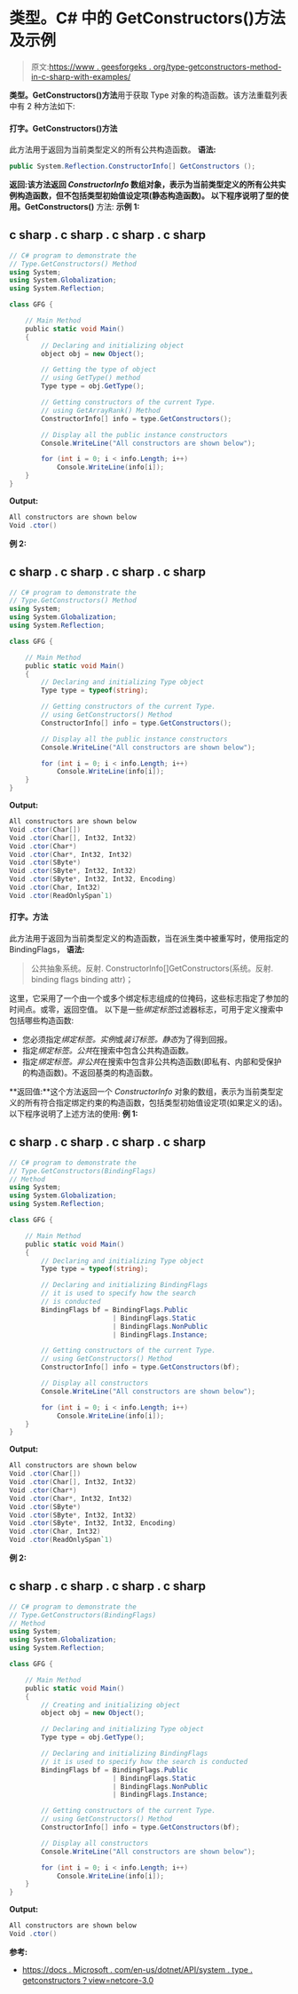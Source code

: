 # 类型。C# 中的 GetConstructors()方法及示例

> 原文:[https://www . geesforgeks . org/type-getconstructors-method-in-c-sharp-with-examples/](https://www.geeksforgeeks.org/type-getconstructors-method-in-c-sharp-with-examples/)

**类型。GetConstructors()方法**用于获取 Type 对象的构造函数。该方法重载列表中有 2 种方法如下:

#### 打字。GetConstructors()方法

此方法用于返回为当前类型定义的所有公共构造函数。
**语法:**

```cs
public System.Reflection.ConstructorInfo[] GetConstructors ();
```

**返回:**该方法返回 *ConstructorInfo* 数组对象，表示为当前类型定义的所有公共实例构造函数，但不包括类型初始值设定项(静态构造函数)。
以下程序说明了**型的使用。GetConstructors()** 方法:
**示例 1:**

## c sharp . c sharp . c sharp . c sharp

```cs
// C# program to demonstrate the
// Type.GetConstructors() Method
using System;
using System.Globalization;
using System.Reflection;

class GFG {

    // Main Method
    public static void Main()
    {
        // Declaring and initializing object
        object obj = new Object();

        // Getting the type of object
        // using GetType() method
        Type type = obj.GetType();

        // Getting constructors of the current Type.
        // using GetArrayRank() Method
        ConstructorInfo[] info = type.GetConstructors();

        // Display all the public instance constructors
        Console.WriteLine("All constructors are shown below");

        for (int i = 0; i < info.Length; i++)
            Console.WriteLine(info[i]);
    }
}
```

**Output:** 

```cs
All constructors are shown below
Void .ctor()
```

**例 2:**

## c sharp . c sharp . c sharp . c sharp

```cs
// C# program to demonstrate the
// Type.GetConstructors() Method
using System;
using System.Globalization;
using System.Reflection;

class GFG {

    // Main Method
    public static void Main()
    {
        // Declaring and initializing Type object
        Type type = typeof(string);

        // Getting constructors of the current Type.
        // using GetConstructors() Method
        ConstructorInfo[] info = type.GetConstructors();

        // Display all the public instance constructors
        Console.WriteLine("All constructors are shown below");

        for (int i = 0; i < info.Length; i++)
            Console.WriteLine(info[i]);
    }
}
```

**Output:** 

```cs
All constructors are shown below
Void .ctor(Char[])
Void .ctor(Char[], Int32, Int32)
Void .ctor(Char*)
Void .ctor(Char*, Int32, Int32)
Void .ctor(SByte*)
Void .ctor(SByte*, Int32, Int32)
Void .ctor(SByte*, Int32, Int32, Encoding)
Void .ctor(Char, Int32)
Void .ctor(ReadOnlySpan`1)
```

#### 打字。方法

此方法用于返回为当前类型定义的构造函数，当在派生类中被重写时，使用指定的 BindingFlags，
**语法:**

> 公共抽象系统。反射. ConstructorInfo[]GetConstructors(系统。反射. binding flags binding attr)；

这里，它采用了一个由一个或多个绑定标志组成的位掩码，这些标志指定了参加的时间点。或零，返回空值。
以下是一些*绑定标签*过滤器标志，可用于定义搜索中包括哪些构造函数:

*   您必须指定*绑定标签。实例*或*装订标签。静态*为了得到回报。
*   指定*绑定标签。公共*在搜索中包含公共构造函数。
*   指定*绑定标签。非公共*在搜索中包含非公共构造函数(即私有、内部和受保护的构造函数)。不返回基类的构造函数。

**返回值:**这个方法返回一个 *ConstructorInfo* 对象的数组，表示为当前类型定义的所有符合指定绑定约束的构造函数，包括类型初始值设定项(如果定义的话)。
以下程序说明了上述方法的使用:
**例 1:**

## c sharp . c sharp . c sharp . c sharp

```cs
// C# program to demonstrate the
// Type.GetConstructors(BindingFlags)
// Method
using System;
using System.Globalization;
using System.Reflection;

class GFG {

    // Main Method
    public static void Main()
    {
        // Declaring and initializing Type object
        Type type = typeof(string);

        // Declaring and initializing BindingFlags
        // it is used to specify how the search
        // is conducted
        BindingFlags bf = BindingFlags.Public
                          | BindingFlags.Static
                          | BindingFlags.NonPublic
                          | BindingFlags.Instance;

        // Getting constructors of the current Type.
        // using GetConstructors() Method
        ConstructorInfo[] info = type.GetConstructors(bf);

        // Display all constructors
        Console.WriteLine("All constructors are shown below");

        for (int i = 0; i < info.Length; i++)
            Console.WriteLine(info[i]);
    }
}
```

**Output:** 

```cs
All constructors are shown below
Void .ctor(Char[])
Void .ctor(Char[], Int32, Int32)
Void .ctor(Char*)
Void .ctor(Char*, Int32, Int32)
Void .ctor(SByte*)
Void .ctor(SByte*, Int32, Int32)
Void .ctor(SByte*, Int32, Int32, Encoding)
Void .ctor(Char, Int32)
Void .ctor(ReadOnlySpan`1)
```

**例 2:**

## c sharp . c sharp . c sharp . c sharp

```cs
// C# program to demonstrate the
// Type.GetConstructors(BindingFlags)
// Method
using System;
using System.Globalization;
using System.Reflection;

class GFG {

    // Main Method
    public static void Main()
    {
        // Creating and initializing object
        object obj = new Object();

        // Declaring and initializing Type object
        Type type = obj.GetType();

        // Declaring and initializing BindingFlags
        // it is used to specify how the search is conducted
        BindingFlags bf = BindingFlags.Public
                          | BindingFlags.Static
                          | BindingFlags.NonPublic
                          | BindingFlags.Instance;

        // Getting constructors of the current Type.
        // using GetConstructors() Method
        ConstructorInfo[] info = type.GetConstructors(bf);

        // Display all constructors
        Console.WriteLine("All constructors are shown below");

        for (int i = 0; i < info.Length; i++)
            Console.WriteLine(info[i]);
    }
}
```

**Output:** 

```cs
All constructors are shown below
Void .ctor()
```

**参考:**

*   [https://docs . Microsoft . com/en-us/dotnet/API/system . type . getconstructors？view=netcore-3.0](https://docs.microsoft.com/en-us/dotnet/api/system.type.getconstructors?view=netcore-3.0)